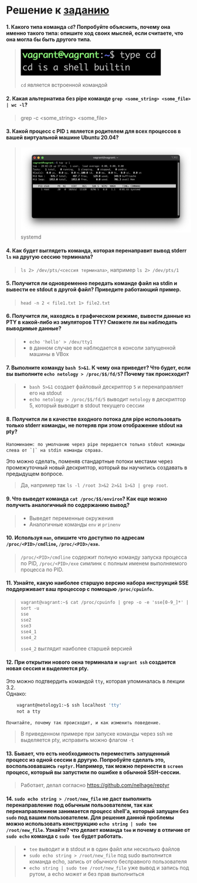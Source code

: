 # Решение к [заданию](https://github.com/netology-code/sysadm-homeworks/blob/devsys10/03-sysadmin-02-terminal/README.md)

#### 1. Какого типа команда `cd`? Попробуйте объяснить, почему она именно такого типа: опишите ход своих мыслей, если считаете, что она могла бы быть другого типа.

> ![pic1](media/image1.png)
>
> `cd` является встроенной командой

#### 2. Какая альтернатива без pipe команде `grep <some_string> <some_file> | wc -l`?

> grep -c <some_string> <some_file>

#### 3. Какой процесс с PID `1` является родителем для всех процессов в вашей виртуальной машине Ubuntu 20.04?

> ![pic3](media/image3.png)
> systemd

#### 4. Как будет выглядеть команда, которая перенаправит вывод stderr `ls` на другую сессию терминала?

> `ls 2> /dev/pts/<сессия терминала>`, например `ls 2> /dev/pts/1`

#### 5. Получится ли одновременно передать команде файл на stdin и вывести ее stdout в другой файл? Приведите работающий пример.

> `head -n 2 < file1.txt 1> file2.txt`

#### 6. Получится ли, находясь в графическом режиме, вывести данные из PTY в какой-либо из эмуляторов TTY? Сможете ли вы наблюдать выводимые данные?

> - `echo 'hello' > /dev/tty1`
> - в данном случае все наблюдается в консоли запущенной машины в VBox

#### 7. Выполните команду `bash 5>&1`. К чему она приведет? Что будет, если вы выполните `echo netology > /proc/$$/fd/5`? Почему так происходит?

> - `bash 5>&1` создает файловый дескриптор `5` и перенаправляет его на stdout
> - `echo netology > /proc/$$/fd/5` выводит `netology` в дескриптор 5, который выводит в stdout текущего сессии

#### 8. Получится ли в качестве входного потока для pipe использовать только stderr команды, не потеряв при этом отображение stdout на pty?

    Напоминаем: по умолчанию через pipe передается только stdout команды слева от `|` на stdin команды справа.

Это можно сделать, поменяв стандартные потоки местами через промежуточный новый дескриптор, который вы научились создавать в предыдущем вопросе.

> Да, например так `ls -l /root 3>&2 2>&1 1>&3 | grep root`.

#### 9. Что выведет команда `cat /proc/$$/environ`? Как еще можно получить аналогичный по содержанию вывод?

> - Выведет переменные окружения
> - Аналогичные команды `env` и `prinenv`

#### 10. Используя `man`, опишите что доступно по адресам `/proc/<PID>/cmdline`, `/proc/<PID>/exe`.

> `/proc/<PID>/cmdline` содержит полную команду запуска процесса по PID,
> `/proc/<PID>/exe` симлинк с полным именем выполняемого процесса по PID.

#### 11. Узнайте, какую наиболее старшую версию набора инструкций SSE поддерживает ваш процессор с помощью `/proc/cpuinfo`.

> ```
> vagrant@vagrant:~$ cat /proc/cpuinfo | grep -o -e 'sse[0-9_]*' | sort -u
> sse
> sse2
> sse3
> sse4_1
> sse4_2
> ```
>
> `sse4_2` выглядит наиболее старшей версией

#### 12. При открытии нового окна терминала и `vagrant ssh` создается новая сессия и выделяется pty.

Это можно подтвердить командой `tty`, которая упоминалась в лекции 3.2.  
 Однако:

```bash
    vagrant@netology1:~$ ssh localhost 'tty'
    not a tty
```

    Почитайте, почему так происходит, и как изменить поведение.

> В приведенном примере при запуске команды через ssh не выделяется pty, исправить можно флагом `-t`

#### 13. Бывает, что есть необходимость переместить запущенный процесс из одной сессии в другую. Попробуйте сделать это, воспользовавшись `reptyr`. Например, так можно перенести в `screen` процесс, который вы запустили по ошибке в обычной SSH-сессии.

> Работает, делал согласно https://github.com/nelhage/reptyr

#### 14. `sudo echo string > /root/new_file` не даст выполнить перенаправление под обычным пользователем, так как перенаправлением занимается процесс shell'а, который запущен без `sudo` под вашим пользователем. Для решения данной проблемы можно использовать конструкцию `echo string | sudo tee /root/new_file`. Узнайте? что делает команда `tee` и почему в отличие от `sudo echo` команда с `sudo tee` будет работать.

> - `tee` выводит и в stdout и в один файл или несколько файлов
> - `sudo echo string > /root/new_file` под sudo выполнится команда echo, запись от обычного бесправного пользователя
> - `echo string | sudo tee /root/new_file` уже вывод и запись под рутом, а echo может и без прав выполниться
